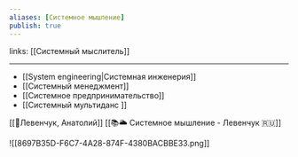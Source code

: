 ```yaml
---
aliases: [Системное мышление]
publish: true
---
```

links: [[Системный мыслитель]]

---

- [[System engineering|Системная инженерия]]
- [[Системный менеджмент]]
- [[Системное предпринимательство]]
- [[Системный мультиданс ]]

[[👤Левенчук, Анатолий]]
[[📚🌥️ Системное мышление - Левенчук 🇷🇺]]

![[8697B35D-F6C7-4A28-874F-4380BACBBE33.png]]